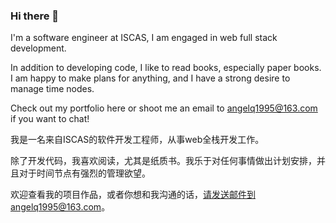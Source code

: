 ### Hi there 👋

I'm a software engineer at ISCAS, I am engaged in web full stack development.

In addition to developing code, I like to read books, especially paper books. I am happy to make plans for anything, and I have a strong desire to manage time nodes.

Check out my portfolio here or shoot me an email to angelq1995@163.com if you want to chat!

我是一名来自ISCAS的软件开发工程师，从事web全栈开发工作。

除了开发代码，我喜欢阅读，尤其是纸质书。我乐于对任何事情做出计划安排，并且对于时间节点有强烈的管理欲望。

欢迎查看我的项目作品，或者你想和我沟通的话，请发送邮件到angelq1995@163.com。

<!--
**angelQ95/angelQ95** is a ✨ _special_ ✨ repository because its `README.md` (this file) appears on your GitHub profile.

Here are some ideas to get you started:

- 🔭 I’m currently working on ...
- 🌱 I’m currently learning ...
- 👯 I’m looking to collaborate on ...
- 🤔 I’m looking for help with ...
- 💬 Ask me about ...
- 📫 How to reach me: ...
- 😄 Pronouns: ...
- ⚡ Fun fact: ...
-->
